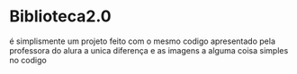 # Biblioteca2.0
é simplismente um projeto feito com o mesmo codigo apresentado pela professora do alura a unica diferença e as imagens a alguma coisa simples no codigo 
